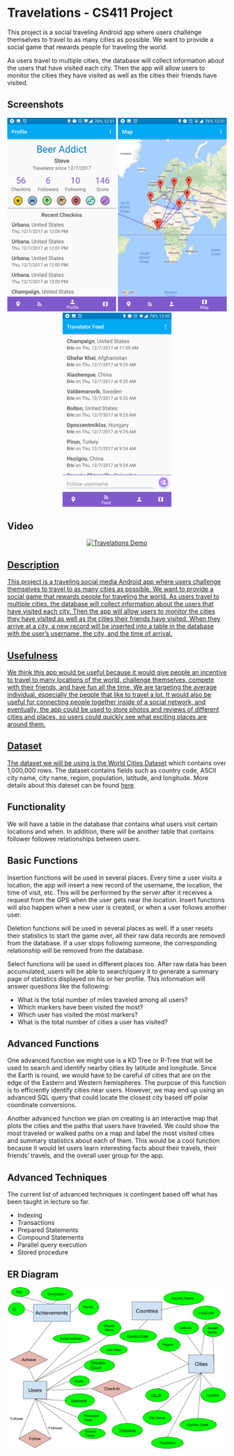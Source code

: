 # Travelations - CS411 Project
This project is a social traveling Android app where users challenge themselves to travel to as many cities as possible.  We want to provide a social game that rewards people for traveling the world.

As users travel to multiple cities, the database will collect information about the users that have visited each city.  Then the app will allow users to monitor the cities they have visited as well as the cities their friends have visited.

## Screenshots
<p align="center">
  <img src="https://raw.githubusercontent.com/flyingdust777/CS411-DataBASS-public/master/Screenshot_20171207-125122.jpg" width="250"/>
  <img src="https://raw.githubusercontent.com/flyingdust777/CS411-DataBASS-public/master/Screenshot_20171207-125127.jpg" width="250"/>
  <img src="https://raw.githubusercontent.com/flyingdust777/CS411-DataBASS-public/master/Screenshot_20171207-125055.jpg" width="250"/>
</p>

## Video
<p align="center">
  <a href="https://www.youtube.com/watch?v=P-jm9EzAeh8"><img src="https://img.youtube.com/vi/P-jm9EzAeh8/0.jpg" alt="Travelations Demo" </a>
</p>

## Description
This project is a traveling social media Android app where users challenge themselves to travel to as many cities as possible.  We want to provide a social game that rewards people for traveling the world. As users travel to multiple cities, the database will collect information about the users that have visited each city.  Then the app will allow users to monitor the cities they have visited as well as the cities their friends have visited.  When they arrive at a city, a new record will be inserted into a table in the database with the user’s username, the city, and the time of arrival.

## Usefulness
We think this app would be useful because it would give people an incentive to travel to many locations of the world, challenge themselves, compete with their friends, and have fun all the time. We are targeting the average individual, especially the people that like to travel a lot. It would also be useful for connecting people together inside of a social network, and eventually, the app could be used to store photos and reviews of different cities and places, so users could quickly see what exciting places are around them.

## Dataset
The dataset we will be using is the [World Cities Dataset](https://www.kaggle.com/max-mind/world-cities-database) which contains over 1,000,000 rows. The dataset contains fields such as country code, ASCII city name, city name, region, population, latitude, and longitude. More details about this dateset can be found [here](https://www.maxmind.com/en/free-world-cities-database).

## Functionality
We will have a table in the database that contains what users visit certain locations and when. In addition, there will be another table that contains follower followee relationships between users.

## Basic Functions
Insertion functions will be used in several places. Every time a user visits a location, the app will insert a new record of the username, the location, the time of visit, etc. This will be performed by the server after it receives a request from the GPS when the user gets near the location. Insert functions will also happen when a new user is created, or when a user follows another user.

Deletion functions will be used in several places as well. If a user resets their statistics to start the game over, all their raw data records are removed from the database. If a user stops following someone, the corresponding relationship will be removed from the database.

Select functions will be used in different places too. After raw data has been accumulated, users will be able to search/query it to generate a summary page of statistics displayed on his or her profile. This information will answer questions like the following:
- What is the total number of miles traveled among all users?
- Which markers have been visited the most?
- Which user has visited the most markers?
- What is the total number of cities a user has visited?

## Advanced Functions
One advanced function we might use is a KD Tree or R-Tree that will be used to search and identify nearby cities by latitude and longitude. Since the Earth is round, we would have to be careful of cities that are on the edge of the Eastern and Western hemispheres. The purpose of this function is to efficiently identify cities near users. However, we may end up using an advanced SQL query that could locate the closest city based off polar coordinate conversions.

Another advanced function we plan on creating is an interactive map that plots the cities and the paths that users have traveled. We could show the most traveled or walked paths on a map and label the most visited cities and summary statistics about each of them. This would be a cool function because it would let users learn interesting facts about their travels, their friends’ travels, and the overall user group for the app.

## Advanced Techniques
The current list of advanced techniques is contingent based off what has been taught in lecture so far.
- Indexing
- Transactions
- Prepared Statements
- Compound Statements
- Parallel query execution
- Stored procedure

## ER Diagram
<p align="center">
  <img src="https://raw.githubusercontent.com/flyingdust777/CS411-DataBASS-public/master/er.png" width="500"/>
</p>

